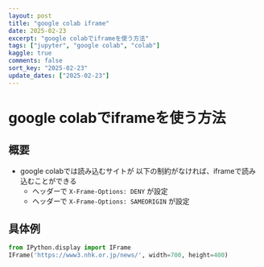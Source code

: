 ```yaml
---
layout: post
title: "google colab iframe"
date: 2025-02-23
excerpt: "google colabでiframeを使う方法"
tags: ["jupyter", "google colab", "colab"]
kaggle: true
comments: false
sort_key: "2025-02-23"
update_dates: ["2025-02-23"]
---
```


# google colabでiframeを使う方法

## 概要
 - google colabでは読み込むサイトが 以下の制約がなければ、iframeで読み込むことができる
   - ヘッダーで `X-Frame-Options: DENY` が設定
   - ヘッダーで `X-Frame-Options: SAMEORIGIN` が設定

## 具体例

```python
from IPython.display import IFrame
IFrame('https://www3.nhk.or.jp/news/', width=700, height=400)
```
